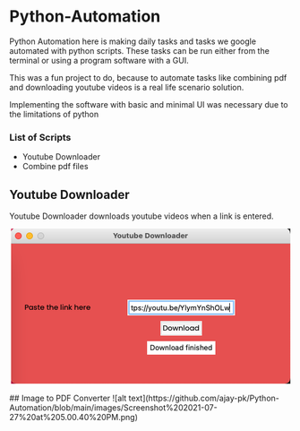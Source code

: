 # Python-Automation

Python Automation here is making daily tasks and tasks we google automated with python scripts.
These tasks can be run either from the terminal or using a program software with a GUI.

This was a fun project to do, because to automate tasks like combining pdf and downloading youtube videos is a real life scenario solution.

Implementing the software with basic and minimal UI was necessary due to the limitations of python

### List of Scripts

* Youtube Downloader
* Combine pdf files






## Youtube Downloader

Youtube Downloader downloads youtube videos when a link is entered.

<p align="center">
  <img  src="https://github.com/ajay-pk/Python-Automation/blob/main/images/1.png">

</p>
## Image to PDF Converter
![alt text](https://github.com/ajay-pk/Python-Automation/blob/main/images/Screenshot%202021-07-27%20at%205.00.40%20PM.png)
